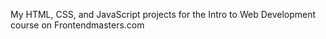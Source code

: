 My HTML, CSS, and JavaScript projects for the Intro to Web Development course on Frontendmasters.com
